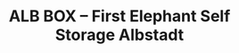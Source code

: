 ---
title: "ALB BOX – First Elephant Self Storage Albstadt"
url: /albstadt/alb-box-first-elephant-self-storage-albstadt/
shop: Mieten
---